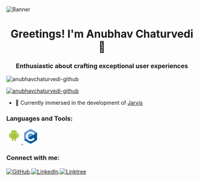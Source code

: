 ![Banner](https://github.com/AnubhavChaturvedi-GitHub/AnubhavChaturvedi-GitHub/blob/main/S%20(1).gif)

<h1 align="center">Greetings! I'm Anubhav Chaturvedi 👋</h1>

<h3 align="center">Enthusiastic about crafting exceptional user experiences</h3>

<p align="left"> <img src="https://komarev.com/ghpvc/?username=anubhavchaturvedi-github&label=Profile%20views&color=0e75b6&style=flat" alt="anubhavchaturvedi-github" /> </p>

<p align="left"> <a href="https://github.com/ryo-ma/github-profile-trophy"><img src="https://github-profile-trophy.vercel.app/?username=anubhavchaturvedi-github" alt="anubhavchaturvedi-github" /></a> </p>

- 🔭 Currently immersed in the development of [Jarvis](https://github.com/AnubhavChaturvedi-GitHub/J.A.R.V.I.S..git)

<h3 align="left">Languages and Tools:</h3>
<p align="left">
  <a href="https://developer.android.com" target="_blank" rel="noopener noreferrer">
    <img src="https://raw.githubusercontent.com/devicons/devicon/master/icons/android/android-original-wordmark.svg" alt="android" width="40" height="40">
  </a>
  <a href="https://www.cprogramming.com/" target="_blank" rel="noopener noreferrer">
    <img src="https://raw.githubusercontent.com/devicons/devicon/master/icons/c/c-original.svg" alt="c" width="40" height="40">
  </a>
  <!-- Add other icons as per your preferences -->
</p>

<h3 align="left">Connect with me:</h3>
<p align="left">
  <a href="https://github.com/AnubhavChaturvedi-GitHub" target="_blank">
    <img align="center" src="https://image.flaticon.com/icons/png/512/25/25231.png" alt="GitHub" height="30" width="30">
  </a>
  <a href="https://linkedin.com/in/anubhav-chaturvedi-" target="_blank">
    <img align="center" src="https://image.flaticon.com/icons/png/512/61/61109.png" alt="LinkedIn" height="30" width="30">
  </a>
  <a href="https://linktr.ee/allorizen" target="_blank">
    <img align="center" src="https://image.flaticon.com/icons/png/512/1828/1828466.png" alt="Linktree" height="30" width="30">
  </a>
  <!-- Add more links/icons as needed -->
</p>
